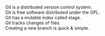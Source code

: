 Git is a distributed version control system. <br/>
Git is free software distributed under the GPL.<br/>
Git has a mutable index called stage.<br/>
Git tracks changes of files.</br>
Creating a new branch is quick & simple.<br/>
